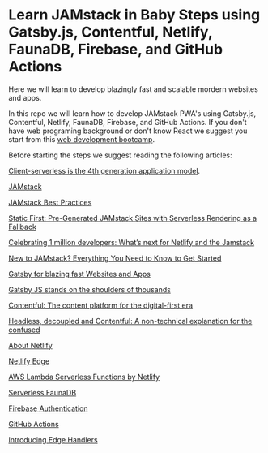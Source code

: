# Learn JAMstack in Baby Steps using Gatsby.js, Contentful, Netlify, FaunaDB, Firebase, and GitHub Actions

Here we will learn to develop blazingly fast and scalable mordern websites and apps.

In this repo we will learn how to develop JAMstack PWA's using Gatsby.js, Contentful, Netlify, FaunaDB, Firebase, and GitHub Actions. If you don't have web programing background or don't know React we suggest you start from this [web development bootcamp](https://panacloud.github.io/bootcamp-2020/).

Before starting the steps we suggest reading the following articles:

[Client-serverless is the 4th generation application model](https://www.infoworld.com/article/3564264/client-serverless-is-the-4th-generation-application-model.html).

[JAMstack](https://jamstack.org/)

[JAMstack Best Practices](https://jamstack.org/best-practices/)

[Static First: Pre-Generated JAMstack Sites with Serverless Rendering as a Fallback](https://css-tricks.com/static-first-pre-generated-jamstack-sites-with-serverless-rendering-as-a-fallback/)

[Celebrating 1 million developers: What’s next for Netlify and the Jamstack](https://www.netlify.com/blog/2020/08/03/celebrating-1-million-developers-whats-next-for-netlify-and-the-jamstack/)

[New to JAMstack? Everything You Need to Know to Get Started](https://snipcart.com/blog/jamstack)

[Gatsby for blazing fast Websites and Apps](https://www.gatsbyjs.org/)

[Gatsby JS stands on the shoulders of thousands](https://www.infoworld.com/article/3540708/gatsby-js-stands-on-the-shoulders-of-thousands.html)

[Contentful: The content platform for the digital-first era](https://www.contentful.com/)

[Headless, decoupled and Contentful: A non-technical explanation for the confused](https://www.contentful.com/blog/2019/02/04/difference-between-headless-decoupled-contentful/)

[About Netlify](https://www.netlify.com/about/)

[Netlify Edge](https://www.netlify.com/products/edge/)

[AWS Lambda Serverless Functions by Netlify](https://www.netlify.com/products/functions/)

[Serverless FaunaDB](https://fauna.com/)

[Firebase Authentication](https://firebase.google.com/docs/auth)

[GitHub Actions](https://github.com/features/actions)

[Introducing Edge Handlers](https://www.netlify.com/blog/2020/05/27/introducing-edge-handlers-in-preview/)

